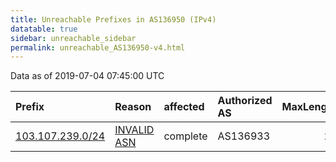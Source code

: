 ```yaml
---
title: Unreachable Prefixes in AS136950 (IPv4)
datatable: true
sidebar: unreachable_sidebar
permalink: unreachable_AS136950-v4.html
---
```


Data as of 2019-07-04 07:45:00 UTC


<div class="datatable-begin"></div>

| Prefix                                                     | Reason                                                                                                   | affected   | Authorized AS   |   MaxLength | Anchor                                       |   unreachable /24s |
|:-----------------------------------------------------------|:---------------------------------------------------------------------------------------------------------|:-----------|:----------------|------------:|:---------------------------------------------|-------------------:|
| [103.107.239.0/24](https://stat.ripe.net/103.107.239.0/24) | [INVALID ASN](https://rpki-validator.ripe.net/announcement-preview?asn=AS136950&prefix=103.107.239.0/24) | complete   | AS136933        |          24 | [APNIC](unreachable_APNIC_RPKI_Root-v4.html) |                  1 |

<div class="datatable-end"></div>